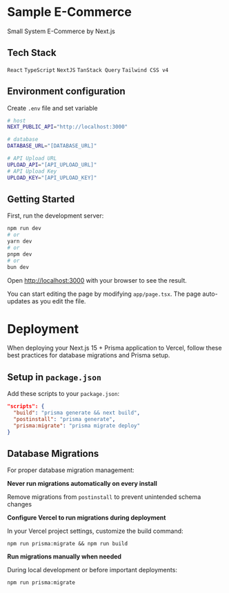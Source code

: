 # Sample E-Commerce

Small System E-Commerce by Next.js

## Tech Stack

`React` `TypeScript` `NextJS` `TanStack Query` `Tailwind CSS v4`

## Environment configuration

Create `.env` file and set variable

```bash
# host
NEXT_PUBLIC_API="http://localhost:3000"

# database
DATABASE_URL="[DATABASE_URL]"

# API Upload URL
UPLOAD_API="[API_UPLOAD_URL]"
# API Upload Key
UPLOAD_KEY="[API_UPLOAD_KEY]"
```

## Getting Started

First, run the development server:

```bash
npm run dev
# or
yarn dev
# or
pnpm dev
# or
bun dev
```

Open [http://localhost:3000](http://localhost:3000) with your browser to see the result.

You can start editing the page by modifying `app/page.tsx`. The page auto-updates as you edit the file.

# Deployment

When deploying your Next.js 15 + Prisma application to Vercel, follow these best practices for database migrations and Prisma setup.

## Setup in `package.json`

Add these scripts to your `package.json`:

```json
"scripts": {
  "build": "prisma generate && next build",
  "postinstall": "prisma generate",
  "prisma:migrate": "prisma migrate deploy"
}
```

## Database Migrations

For proper database migration management:

**Never run migrations automatically on every install**

Remove migrations from `postinstall` to prevent unintended schema changes

**Configure Vercel to run migrations during deployment**

In your Vercel project settings, customize the build command:

```
npm run prisma:migrate && npm run build
```

**Run migrations manually when needed**

During local development or before important deployments:

```bash
npm run prisma:migrate
```
